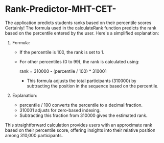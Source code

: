 # Rank-Predictor-MHT-CET-
The application predicts students ranks based on their percentile scores
Certainly! The formula used in the calculateRank function predicts the rank based on the percentile entered by the user. Here's a simplified explanation:

1. Formula: 
   - If the percentile is 100, the rank is set to 1.
   - For other percentiles (0 to 99), the rank is calculated using:

     rank = 310000 - (percentile / 100) * 310001
     
     - This formula adjusts the total participants (310000) by subtracting the position in the sequence based on the percentile.

2. Explanation:
   - percentile / 100 converts the percentile to a decimal fraction.
   - 310001 adjusts for zero-based indexing.
   - Subtracting this fraction from 310000 gives the estimated rank.

This straightforward calculation provides users with an approximate rank based on their percentile score, offering insights into their relative position among 310,000 participants.
